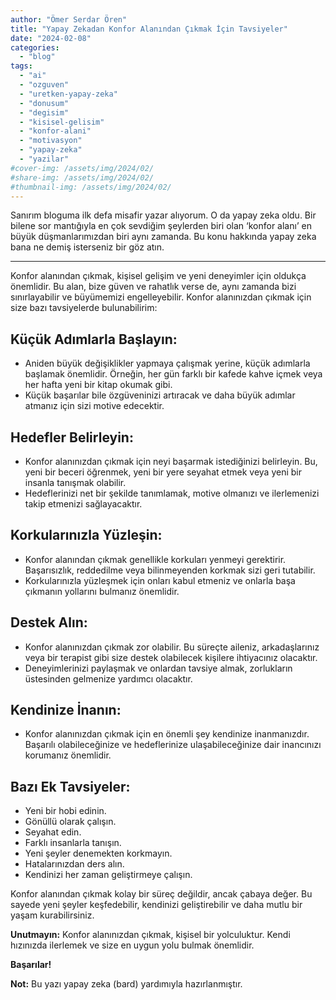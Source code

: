 ```yaml
---
author: "Ömer Serdar Ören"
title: "Yapay Zekadan Konfor Alanından Çıkmak İçin Tavsiyeler"
date: "2024-02-08"
categories: 
  - "blog"
tags: 
  - "ai"
  - "ozguven"
  - "uretken-yapay-zeka"
  - "donusum"
  - "degisim"
  - "kisisel-gelisim"
  - "konfor-alani"
  - "motivasyon"
  - "yapay-zeka"
  - "yazilar"
#cover-img: /assets/img/2024/02/
#share-img: /assets/img/2024/02/
#thumbnail-img: /assets/img/2024/02/
---
```


Sanırım bloguma ilk defa misafir yazar alıyorum. O da yapay zeka oldu. Bir bilene sor mantığıyla en çok sevdiğim şeylerden biri olan ‘konfor alanı’ en büyük düşmanlarımızdan biri aynı zamanda. Bu konu hakkında yapay zeka bana ne demiş isterseniz bir göz atın.

* * *

Konfor alanından çıkmak, kişisel gelişim ve yeni deneyimler için oldukça önemlidir. Bu alan, bize güven ve rahatlık verse de, aynı zamanda bizi sınırlayabilir ve büyümemizi engelleyebilir. Konfor alanınızdan çıkmak için size bazı tavsiyelerde bulunabilirim:

## Küçük Adımlarla Başlayın:

- Aniden büyük değişiklikler yapmaya çalışmak yerine, küçük adımlarla başlamak önemlidir. Örneğin, her gün farklı bir kafede kahve içmek veya her hafta yeni bir kitap okumak gibi.
- Küçük başarılar bile özgüveninizi artıracak ve daha büyük adımlar atmanız için sizi motive edecektir.

## Hedefler Belirleyin:

- Konfor alanınızdan çıkmak için neyi başarmak istediğinizi belirleyin. Bu, yeni bir beceri öğrenmek, yeni bir yere seyahat etmek veya yeni bir insanla tanışmak olabilir.
- Hedeflerinizi net bir şekilde tanımlamak, motive olmanızı ve ilerlemenizi takip etmenizi sağlayacaktır.

## Korkularınızla Yüzleşin:

- Konfor alanından çıkmak genellikle korkuları yenmeyi gerektirir. Başarısızlık, reddedilme veya bilinmeyenden korkmak sizi geri tutabilir.
- Korkularınızla yüzleşmek için onları kabul etmeniz ve onlarla başa çıkmanın yollarını bulmanız önemlidir.

## Destek Alın:

- Konfor alanınızdan çıkmak zor olabilir. Bu süreçte aileniz, arkadaşlarınız veya bir terapist gibi size destek olabilecek kişilere ihtiyacınız olacaktır.
- Deneyimlerinizi paylaşmak ve onlardan tavsiye almak, zorlukların üstesinden gelmenize yardımcı olacaktır.

## Kendinize İnanın:

- Konfor alanınızdan çıkmak için en önemli şey kendinize inanmanızdır. Başarılı olabileceğinize ve hedeflerinize ulaşabileceğinize dair inancınızı korumanız önemlidir.

## Bazı Ek Tavsiyeler:

- Yeni bir hobi edinin.
- Gönüllü olarak çalışın.
- Seyahat edin.
- Farklı insanlarla tanışın.
- Yeni şeyler denemekten korkmayın.
- Hatalarınızdan ders alın.
- Kendinizi her zaman geliştirmeye çalışın.

Konfor alanından çıkmak kolay bir süreç değildir, ancak çabaya değer. Bu sayede yeni şeyler keşfedebilir, kendinizi geliştirebilir ve daha mutlu bir yaşam kurabilirsiniz.

**Unutmayın:** Konfor alanınızdan çıkmak, kişisel bir yolculuktur. Kendi hızınızda ilerlemek ve size en uygun yolu bulmak önemlidir.

**Başarılar!**

**Not:** Bu yazı yapay zeka (bard) yardımıyla hazırlanmıştır.
